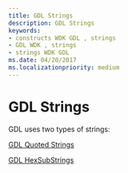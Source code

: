 ```yaml
---
title: GDL Strings
description: GDL Strings
keywords:
- constructs WDK GDL , strings
- GDL WDK , strings
- strings WDK GDL
ms.date: 04/20/2017
ms.localizationpriority: medium
---
```


# GDL Strings


GDL uses two types of strings:

[GDL Quoted Strings](gdl-quoted-strings.md)

[GDL HexSubStrings](gdl-hexsubstrings.md)

 

 




